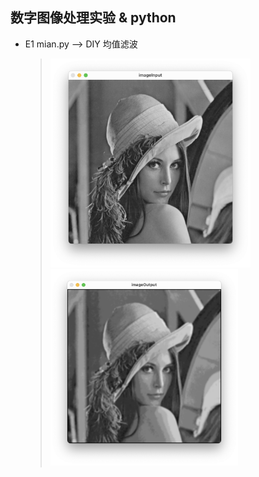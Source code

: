 ## 数字图像处理实验 & python

- E1 mian.py --> DIY 均值滤波
 	> <img src="https://github.com/QuiteQuietGC/DIP_Expt_Py/blob/main/SomeImg/%E6%88%AA%E5%B1%8F2023-07-19%2020.59.33.png" alt=" " width="320">
	> <img src="https://github.com/QuiteQuietGC/DIP_Expt_Py/blob/main/SomeImg/%E6%88%AA%E5%B1%8F2023-07-19%2020.59.37.png" alt=" " width="300">
	
